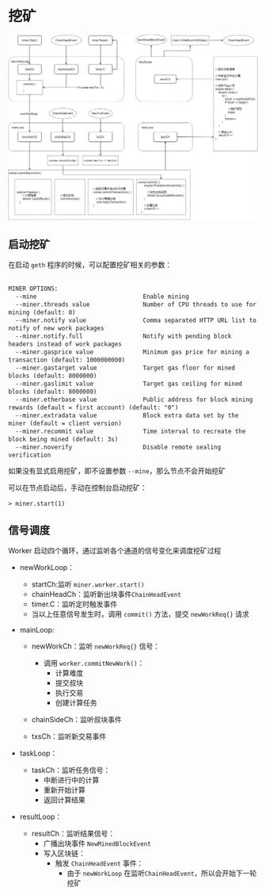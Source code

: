 
# 挖矿

![主要流程图](./imgs/miner_loop.png)

## 启动挖矿

在启动 `geth` 程序的时候，可以配置挖矿相关的参数：

```

MINER OPTIONS:
  --mine                              Enable mining
  --miner.threads value               Number of CPU threads to use for mining (default: 0)
  --miner.notify value                Comma separated HTTP URL list to notify of new work packages
  --miner.notify.full                 Notify with pending block headers instead of work packages
  --miner.gasprice value              Minimum gas price for mining a transaction (default: 1000000000)
  --miner.gastarget value             Target gas floor for mined blocks (default: 8000000)
  --miner.gaslimit value              Target gas ceiling for mined blocks (default: 8000000)
  --miner.etherbase value             Public address for block mining rewards (default = first account) (default: "0")
  --miner.extradata value             Block extra data set by the miner (default = client version)
  --miner.recommit value              Time interval to recreate the block being mined (default: 3s)
  --miner.noverify                    Disable remote sealing verification

```

如果没有显式启用挖矿，即不设置参数 `--mine`，那么节点不会开始挖矿

可以在节点启动后，手动在控制台启动挖矿：

```
> miner.start(1)
```

## 信号调度

Worker 启动四个循环，通过监听各个通道的信号变化来调度挖矿过程

- newWorkLoop：
    - startCh:监听 `miner.worker.start()`
    - chainHeadCh：监听新出块事件`ChainHeadEvent`
    - timer.C：监听定时触发事件
    - 当以上任意信号发生时，调用 `commit()` 方法，提交 `newWorkReq{}` 请求

- mainLoop:
    - newWorkCh：监听 `newWorkReq{}` 信号：
        - 调用 `worker.commitNewWork()`：
            - 计算难度
            - 提交叔块
            - 执行交易
            - 创建计算任务

    - chainSideCh：监听叔块事件
    - txsCh：监听新交易事件

- taskLoop：
    - taskCh：监听任务信号：
        - 中断进行中的计算
        - 重新开始计算
        - 返回计算结果

- resultLoop：
    - resultCh：监听结果信号：
        - 广播出块事件 `NewMinedBlockEvent`
        - 写入区块链：
            - 触发 `ChainHeadEvent` 事件：
                - 由于 `newWorkLoop` 在监听`ChainHeadEvent`，所以会开始下一轮挖矿
